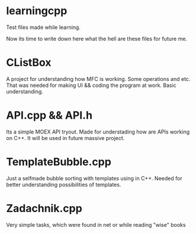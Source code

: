 # learningcpp
Test files made while learning.

Now its time to write down here what the hell are these files for future me.

# CListBox
A project for understanding how MFC is working. Some operations and etc. That was needed for making UI && coding the program at work. Basic understanding.

# API.cpp && API.h
Its a simple MOEX API tryout. Made for understading how are APIs working on C++. It will be used in future massive project.

# TemplateBubble.cpp
Just a selfmade bubble sorting with templates using in C++. Needed for better understanding possibilities of templates.

# Zadachnik.cpp
Very simple tasks, which were found in net or while reading "wise" books
